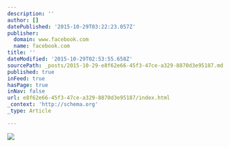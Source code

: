 ```yaml
---
description: ''
author: []
datePublished: '2015-10-29T03:22:23.057Z'
publisher:
  domain: www.facebook.com
  name: facebook.com
title: ''
dateModified: '2015-10-29T02:53:55.658Z'
sourcePath: _posts/2015-10-29-e8f62e66-45f3-47ce-a329-8870d3e95187.md
published: true
inFeed: true
hasPage: true
inNav: false
url: e8f62e66-45f3-47ce-a329-8870d3e95187/index.html
_context: 'http://schema.org'
_type: Article

---
```

![](https://scontent-lga3-1.xx.fbcdn.net/hphotos-xaf1/v/t1.0-9/10320496_935801236439846_400684833977433618_n.jpg?oh=06702fa5eebc582dab23a5b0523143c8&oe=56BEB5A9)